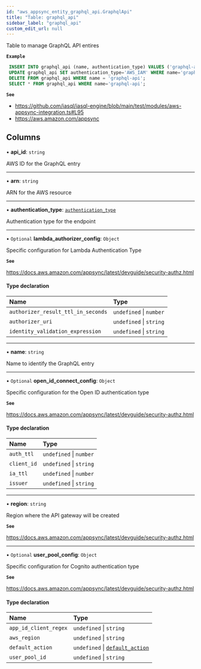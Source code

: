 ```yaml
---
id: "aws_appsync_entity_graphql_api.GraphqlApi"
title: "Table: graphql_api"
sidebar_label: "graphql_api"
custom_edit_url: null
---
```


Table to manage GraphQL API entires

**`Example`**

```sql
 INSERT INTO graphql_api (name, authentication_type) VALUES ('graphql-api', 'API_KEY');
 UPDATE graphql_api SET authentication_type='AWS_IAM' WHERE name='graphql-api';
 DELETE FROM graphql_api WHERE name = 'graphql-api';
 SELECT * FROM graphql_api WHERE name='graphql-api';
```

**`See`**

 - https://github.com/iasql/iasql-engine/blob/main/test/modules/aws-appsync-integration.ts#L95
 - https://aws.amazon.com/appsync

## Columns

• **api\_id**: `string`

AWS ID for the GraphQL entry

___

• **arn**: `string`

ARN for the AWS resource

___

• **authentication\_type**: [`authentication_type`](../enums/aws_appsync_entity_graphql_api.AuthenticationType.md)

Authentication type for the endpoint

___

• `Optional` **lambda\_authorizer\_config**: `Object`

Specific configuration for Lambda Authentication Type

**`See`**

https://docs.aws.amazon.com/appsync/latest/devguide/security-authz.html

#### Type declaration

| Name | Type |
| :------ | :------ |
| `authorizer_result_ttl_in_seconds` | `undefined` \| `number` |
| `authorizer_uri` | `undefined` \| `string` |
| `identity_validation_expression` | `undefined` \| `string` |

___

• **name**: `string`

Name to identify the GraphQL entry

___

• `Optional` **open\_id\_connect\_config**: `Object`

Specific configuration for the Open ID authentication type

**`See`**

https://docs.aws.amazon.com/appsync/latest/devguide/security-authz.html

#### Type declaration

| Name | Type |
| :------ | :------ |
| `auth_ttl` | `undefined` \| `number` |
| `client_id` | `undefined` \| `string` |
| `ia_ttl` | `undefined` \| `number` |
| `issuer` | `undefined` \| `string` |

___

• **region**: `string`

Region where the API gateway will be created

**`See`**

https://docs.aws.amazon.com/appsync/latest/devguide/security-authz.html

___

• `Optional` **user\_pool\_config**: `Object`

Specific configuration for Cognito authentication type

**`See`**

https://docs.aws.amazon.com/appsync/latest/devguide/security-authz.html

#### Type declaration

| Name | Type |
| :------ | :------ |
| `app_id_client_regex` | `undefined` \| `string` |
| `aws_region` | `undefined` \| `string` |
| `default_action` | `undefined` \| [`default_action`](../enums/aws_appsync_entity_graphql_api.DefaultAction.md) |
| `user_pool_id` | `undefined` \| `string` |
